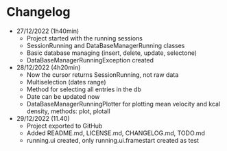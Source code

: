 # Changelog
+ 27/12/2022 (1h40min)
  - Project started with the running sessions
  - SessionRunning and DataBaseManagerRunning classes
  - Basic database managing (insert, delete, update, selectone)
  - DataBaseManagerRunningException created
+ 28/12/2022 (4h20min)
  - Now the cursor returns SessionRunning, not raw data
  - Multiselection (dates range)
  - Method for selecting all entries in the db
  - Date can be updated now
  - DataBaseManagerRunningPlotter for plotting mean velocity and kcal density, methods: plot, plotall
+ 29/12/2022 (11.40)
  - Project exported to GitHub
  - Added README.md, LICENSE.md, CHANGELOG.md, TODO.md
  - running.ui created, only running.ui.framestart created as test
